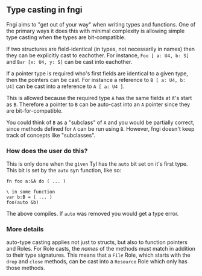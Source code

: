## Type casting in fngi

Fngi aims to "get out of your way" when writing types and functions.  One of the
primary ways it does this with minimal complexity is allowing simple type casting
when the types are bit-compatible.

If two structures are field-identical (in types, not necessarily in names) then
they can be explicitly cast to eachother. For instance, `Foo [ a: U4, b: S]` and
`Bar [x: U4, y: S]` can be cast into eachother.

If a pointer type is required who's first fields are identical to a given type,
then the pointers can be cast. For instance a reference to `B [ a: U4, b: U4]` can
be cast into a reference to `A [ a: U4 ]`.

This is allowed because the required type `A` has the same
fields at it's start as `B`. Therefore a pointer to `B` can be auto-cast into an `A`
pointer since they are bit-for-compatible.

You could think of `B` as a "subclass" of `A` and you would be partially
correct, since methods defined for `A` can be run using `B`. However, fngi
doesn't keep track of concepts like "subclasses".

### How does the user do this?
This is only done when the `given` TyI has the `auto` bit set on it's first
type. This bit is set by the `auto` syn function, like so:

```
fn foo a:&A do ( ... )

\ in some function
var b:B = ( ... )
foo(auto &b)
```

The above compiles. If `auto` was removed you would get a type error.

### More details
auto-type casting applies not just to structs, but also to function pointers and
Roles. For Role casts, the _names_ of the methods must match in addition to their
type signatures. This means that a `File` Role, which starts with the `drop` and
`close` methods, can be cast into a `Resource` Role which only has those
methods.

